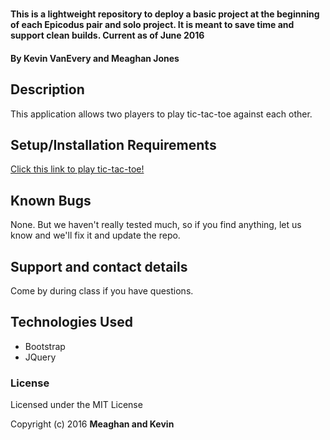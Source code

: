 # 

#### This is a lightweight repository to deploy a basic project at the beginning of each Epicodus pair and solo project. It is meant to save time and support clean builds. Current as of June 2016

#### By Kevin VanEvery and Meaghan Jones

## Description

This application allows two players to play tic-tac-toe against each other. 


## Setup/Installation Requirements

[Click this link to play tic-tac-toe!](https://rawgit.com/meaghanjones/tic-tac-toe/master/index.html)
 
## Known Bugs

None.  But we haven't really tested much, so if you find anything, let us know and we'll fix it and update the repo.  

## Support and contact details

Come by during class if you have questions.

## Technologies Used

* Bootstrap
* JQuery

### License

Licensed under the MIT License

Copyright (c) 2016 **Meaghan and Kevin**
